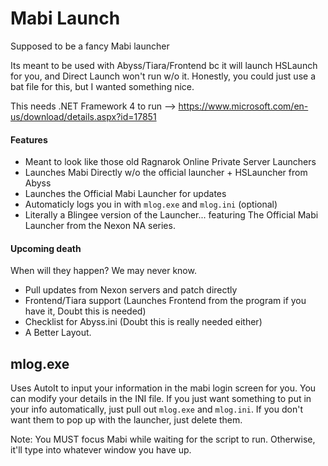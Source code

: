 # Mabi Launch
Supposed to be a fancy Mabi launcher

Its meant to be used with Abyss/Tiara/Frontend bc it will launch HSLaunch for you, and Direct Launch won't run w/o it. Honestly, you could just use a bat file for this, but I wanted something nice.

This needs .NET Framework 4 to run --> https://www.microsoft.com/en-us/download/details.aspx?id=17851

#### Features
- Meant to look like those old Ragnarok Online Private Server Launchers
- Launches Mabi Directly w/o the official launcher + HSLauncher from Abyss
- Launches the Official Mabi Launcher for updates
- Automaticly logs you in with `mlog.exe` and `mlog.ini` (optional)
- Literally a Blingee version of the Launcher... featuring The Official Mabi Launcher from the Nexon NA series.

#### Upcoming death
When will they happen? We may never know.
- Pull updates from Nexon servers and patch directly
- Frontend/Tiara support (Launches Frontend from the program if you have it, Doubt this is needed)
- Checklist for Abyss.ini (Doubt this is really needed either)
- A Better Layout.


## mlog.exe
Uses AutoIt to input your information in the mabi login screen for you. You can modify your details in the INI file. If you just want something to put in your info automatically, just pull out `mlog.exe` and `mlog.ini`. If you don't want them to pop up with the launcher, just delete them.

Note: You MUST focus Mabi while waiting for the script to run. Otherwise, it'll type into whatever window you have up.
